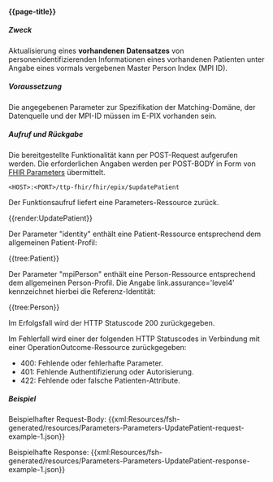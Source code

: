 #### {{page-title}}

##### **Zweck**
Aktualisierung eines **vorhandenen Datensatzes** von personenidentifizierenden Informationen eines vorhandenen Patienten unter Angabe eines vormals vergebenen Master Person Index (MPI ID).

##### **Voraussetzung**
Die angegebenen Parameter zur Spezifikation der Matching-Domäne, der Datenquelle und der MPI-ID müssen im E-PIX vorhanden sein.

##### **Aufruf und Rückgabe**
Die bereitgestellte Funktionalität kann per POST-Request aufgerufen werden. Die erforderlichen Angaben werden per POST-BODY in Form von [FHIR Parameters](https://www.hl7.org/fhir/parameters.html) übermittelt.

`<HOST>:<PORT>/ttp-fhir/fhir/epix/$updatePatient`

Der Funktionsaufruf liefert eine Parameters-Ressource zurück.

{{render:UpdatePatient}}

Der Parameter "identity" enthält eine Patient-Ressource entsprechend dem allgemeinen Patient-Profil:

{{tree:Patient}}

Der Parameter "mpiPerson" enthält eine Person-Ressource entsprechend dem allgemeinen Person-Profil. Die Angabe link.assurance='level4' kennzeichnet hierbei die Referenz-Identität:

{{tree:Person}}

Im Erfolgsfall wird der HTTP Statuscode 200 zurückgegeben.

Im Fehlerfall wird einer der folgenden HTTP Statuscodes in Verbindung mit einer OperationOutcome-Ressource zurückgegeben:

* 400: Fehlende oder fehlerhafte Parameter.
* 401: Fehlende Authentifizierung oder Autorisierung.
* 422: Fehlende oder falsche Patienten-Attribute.


##### **Beispiel**
Beispielhafter Request-Body:
{{xml:Resources/fsh-generated/resources/Parameters-Parameters-UpdatePatient-request-example-1.json}}

Beispielhafte Response:
{{xml:Resources/fsh-generated/resources/Parameters-Parameters-UpdatePatient-response-example-1.json}}
